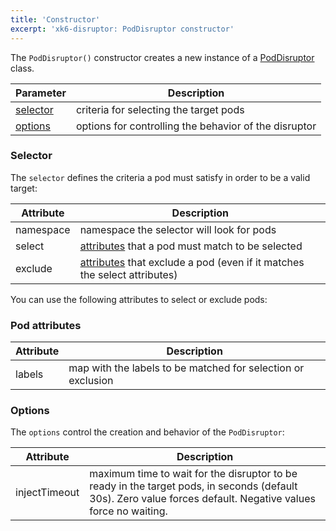 ```yaml
---
title: 'Constructor'
excerpt: 'xk6-disruptor: PodDisruptor constructor'
---
```



The `PodDisruptor()` constructor creates a new instance of a [PodDisruptor](/javascript-api/xk6-disruptor/api/poddisruptor) class.


| Parameter | Description |
| --------- | ----------- |
| [selector](#selector) | criteria for selecting the target pods |
| [options](#options) | options for controlling the behavior of the disruptor |

### Selector

The `selector` defines the criteria a pod must satisfy in order to be a valid target:

| Attribute | Description |
| --------- | ----------- |
| namespace | namespace the selector will look for pods |
| select | [attributes](#pod-attributes) that a pod must match to be selected |
| exclude | [attributes](#pod-attributes) that exclude a pod (even if it matches the select attributes) |

You can use the following attributes to select or exclude pods:

### Pod attributes

| Attribute | Description |
| --------- | ----------- |
| labels    | map with the labels to be matched for selection or exclusion |

### Options

The `options` control the creation and behavior of the `PodDisruptor`:

| Attribute | Description |
| --------- | ----------- |
| injectTimeout | maximum time to wait for the disruptor to be ready in the target pods, in seconds (default 30s). Zero value forces default. Negative values force no waiting. |
